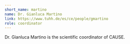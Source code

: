 ```yaml
---
short_name: martino
name: Dr. Gianluca Martino
link: https://www.tuhh.de/es/ce/people/gmartino
role: coordinator
---
```

Dr. Gianluca Martino is the scientific coordinator of CAUSE.